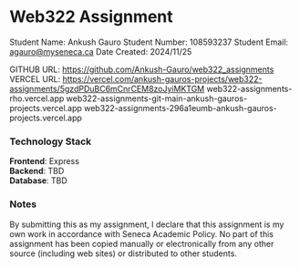 # Web322 Assignment

Student Name:  Ankush Gauro
Student Number:  108593237
Student Email:  agauro@myseneca.ca
Date Created:  2024/11/25

GITHUB URL:  https://github.com/Ankush-Gauro/web322_assignments
VERCEL URL:  https://vercel.com/ankush-gauros-projects/web322-assignments/5gzdPDuBC6mCnrCEM8zoJyiMKTGM
            web322-assignments-rho.vercel.app
            web322-assignments-git-main-ankush-gauros-projects.vercel.app
            web322-assignments-296a1eumb-ankush-gauros-projects.vercel.app


### Technology Stack

**Frontend**:  Express  
**Backend**: TBD  
**Database**: TBD  

### Notes

By submitting this as my assignment, I declare that this assignment is my own work in accordance with Seneca Academic Policy. No part of this assignment has been copied manually or electronically from any other source (including web sites) or distributed to other students.
